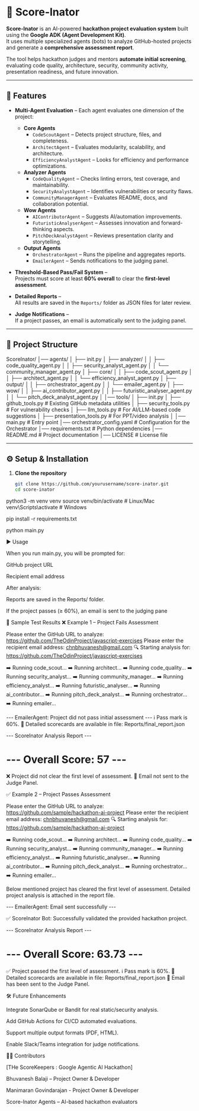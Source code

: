 # 🎯 Score-Inator

**Score-Inator** is an AI-powered **hackathon project evaluation system** built using the **Google ADK (Agent Development Kit)**.  
It uses multiple specialized agents (bots) to analyze GitHub-hosted projects and generate a **comprehensive assessment report**.  

The tool helps hackathon judges and mentors **automate initial screening**, evaluating code quality, architecture, security, community activity, presentation readiness, and future innovation.  

---

## 🚀 Features

- **Multi-Agent Evaluation** – Each agent evaluates one dimension of the project:
  - **Core Agents**
    - `CodeScoutAgent` – Detects project structure, files, and completeness.
    - `ArchitectAgent` – Evaluates modularity, scalability, and architecture.
    - `EfficiencyAnalystAgent` – Looks for efficiency and performance optimizations.
  - **Analyzer Agents**
    - `CodeQualityAgent` – Checks linting errors, test coverage, and maintainability.
    - `SecurityAnalystAgent` – Identifies vulnerabilities or security flaws.
    - `CommunityManagerAgent` – Evaluates README, docs, and collaboration potential.
  - **Wow Agents**
    - `AIContributorAgent` – Suggests AI/automation improvements.
    - `FuturisticAnalyserAgent` – Assesses innovation and forward-thinking aspects.
    - `PitchDeckAnalystAgent` – Reviews presentation clarity and storytelling.
  - **Output Agents**
    - `OrchestratorAgent` – Runs the pipeline and aggregates reports.
    - `EmailerAgent` – Sends notifications to the judging panel.

- **Threshold-Based Pass/Fail System** –  
  Projects must score at least **60% overall** to clear the **first-level assessment**.

- **Detailed Reports** –  
  All results are saved in the `Reports/` folder as JSON files for later review.

- **Judge Notifications** –  
  If a project passes, an email is automatically sent to the judging panel.

---

## 📂 Project Structure

ScoreInator/
│── agents/
│ ├── init.py
│ ├── analyzer/
│ │ ├── code_quality_agent.py
│ │ ├── security_analyst_agent.py
│ │ └── community_manager_agent.py
│ ├── core/
│ │ ├── code_scout_agent.py
│ │ ├── architect_agent.py
│ │ └── efficiency_analyst_agent.py
│ ├── output/
│ │ ├── orchestrator_agent.py
│ │ └── emailer_agent.py
│ ├── wow/
│ │ ├── ai_contributor_agent.py
│ │ ├── futuristic_analyser_agent.py
│ │ └── pitch_deck_analyst_agent.py
│
│── tools/
│ ├── init.py
│ ├── github_tools.py # Existing GitHub metadata utilities
│ ├── security_tools.py # For vulnerability checks
│ ├── llm_tools.py # For AI/LLM-based code suggestions
│ ├── presentation_tools.py # For PPT/video analysis
│
│── main.py # Entry point
│── orchestrator_config.yaml # Configuration for the Orchestrator
│── requirements.txt # Python dependencies
│── README.md # Project documentation
│── LICENSE # License file


---

## ⚙️ Setup & Installation

1. **Clone the repository**
   ```bash
   git clone https://github.com/yourusername/score-inator.git
   cd score-inator

python3 -m venv venv
source venv/bin/activate   # Linux/Mac
venv\Scripts\activate      # Windows

pip install -r requirements.txt

python main.py

▶️ Usage

When you run main.py, you will be prompted for:

GitHub project URL

Recipient email address

After analysis:

Reports are saved in the Reports/ folder.

If the project passes (≥ 60%), an email is sent to the judging pane

🧪 Sample Test Results
❌ Example 1 – Project Fails Assessment

Please enter the GitHub URL to analyze: https://github.com/TheOdinProject/javascript-exercises
Please enter the recipient email address: chnbhuvanesh@gmail.com
🔍 Starting analysis for: https://github.com/TheOdinProject/javascript-exercises

➡️ Running code_scout...
➡️ Running architect...
➡️ Running code_quality...
➡️ Running security_analyst...
➡️ Running community_manager...
➡️ Running efficiency_analyst...
➡️ Running futuristic_analyser...
➡️ Running ai_contributor...
➡️ Running pitch_deck_analyst...
➡️ Running orchestrator...
➡️ Running emailer...

--- EmailerAgent: Project did not pass initial assessment ---
ℹ️ Pass mark is 60%.
📂 Detailed scorecards are available in file: Reports/final_report.json

--- ScoreInator Analysis Report ---

--- Overall Score: 57 ---
==================================================

❌ Project did not clear the first level of assessment.
📧 Email not sent to the Judge Panel.


✅ Example 2 – Project Passes Assessment

Please enter the GitHub URL to analyze: https://github.com/sample/hackathon-ai-project
Please enter the recipient email address: chnbhuvanesh@gmail.com
🔍 Starting analysis for: https://github.com/sample/hackathon-ai-project

➡️ Running code_scout...
➡️ Running architect...
➡️ Running code_quality...
➡️ Running security_analyst...
➡️ Running community_manager...
➡️ Running efficiency_analyst...
➡️ Running futuristic_analyser...
➡️ Running ai_contributor...
➡️ Running pitch_deck_analyst...
➡️ Running orchestrator...
➡️ Running emailer...

Below mentioned project has cleared the first level of assessment.
Detailed project analysis is attached in the report file.

--- EmailerAgent: Email sent successfully ---

✅ ScoreInator Bot: Successfully validated the provided hackathon project.

--- ScoreInator Analysis Report ---

--- Overall Score: 63.73 ---
==================================================

✅ Project passed the first level of assessment.
ℹ️ Pass mark is 60%.
📂 Detailed scorecards are available in file: Reports/final_report.json
📧 Email has been sent to the Judge Panel.


🛠 Future Enhancements

Integrate SonarQube or Bandit for real static/security analysis.

Add GitHub Actions for CI/CD automated evaluations.

Support multiple output formats (PDF, HTML).

Enable Slack/Teams integration for judge notifications.

👨‍💻 Contributors

[THe ScoreKeepers : Google Agentic AI Hackathon]

Bhuvanesh Balaji – Project Owner & Developer

Manimaran Govindarajan - Project Owner & Developer

Score-Inator Agents – AI-based hackathon evaluators

